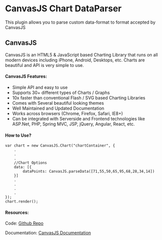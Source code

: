CanvasJS Chart DataParser
=========================

This plugin allows you to parse custom data-format to format accepted by CanvasJS


## CanvasJS
CanvasJS is an HTML5 & JavaScript based Charting Library that runs on all modern devices including iPhone, Android, Desktops, etc. Charts are beautiful and API is very simple to use.

#### CanvasJS Features:

*   Simple API and easy to use
*   Supports 30+ different types of Charts / Graphs
*   10x faster than conventional Flash / SVG based Charting Libraries
*   Comes with Several beautiful looking themes
*   Well Maintained and Updated Documentation
*   Works across browsers (Chrome, Firefox, Safari, IE8+)
*   Can be integrated with Serverside and Frontend technologies like ASP.Net, PHP, Spring MVC, JSP, jQuery, Angular, React, etc.

#### How to Use?

    var chart = new CanvasJS.Chart("chartContainer", {
    	.
    	.
    	.
    	//Chart Options
    	data: [{
    		dataPoints: CanvasJS.parseData([71,55,50,65,95,68,28,34,14])
    	}]
    	.
    	.
    	.
    	.
    });
    chart.render();
    

#### Resources:

Code: [Github Repo](https://github.com/vishwas-r/CanvasJS-Data-Parser)

Documentation: [CanvasJS Documentation](https://canvasjs.com/docs/)
